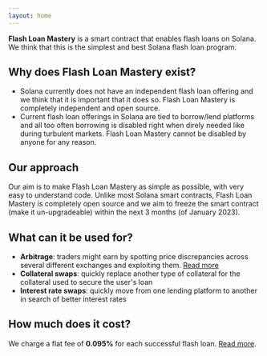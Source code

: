 ```yaml
---
layout: home
---
```


**Flash Loan Mastery** is a smart contract that enables flash loans on Solana.  We think that this is the simplest and best Solana flash loan program.

## Why does Flash Loan Mastery exist?

- Solana currently does not have an independent flash loan offering and we think that it is important that it does so.  Flash Loan Mastery is completely independent and open source.
- Current flash loan offerings in Solana are tied to borrow/lend platforms and all too often borrowing is disabled right when direly needed like during turbulent markets.  Flash Loan Mastery cannot be disabled by anyone for any reason.

## Our approach

Our aim is to make Flash Loan Mastery as simple as possible, with very easy to understand code.  Unlike most Solana smart contracts, Flash Loan Mastery is completely open source and we aim to freeze the smart contract (make it un-upgradeable) within the next 3 months (of January 2023).

## What can it be used for?

- **Arbitrage**: traders might earn by spotting price discrepancies across several different exchanges and exploiting them. [Read more](/posts/jupiter-arbitrage-trading/)
- **Collateral swaps**: quickly replace another type of collateral for the collateral used to secure the user's loan
- **Interest rate swaps**: quickly move from one lending platform to another in search of better interest rates

## How much does it cost?

We charge a flat fee of **0.095%** for each successful flash loan.  [Read more](/posts/charges-and-fees/).